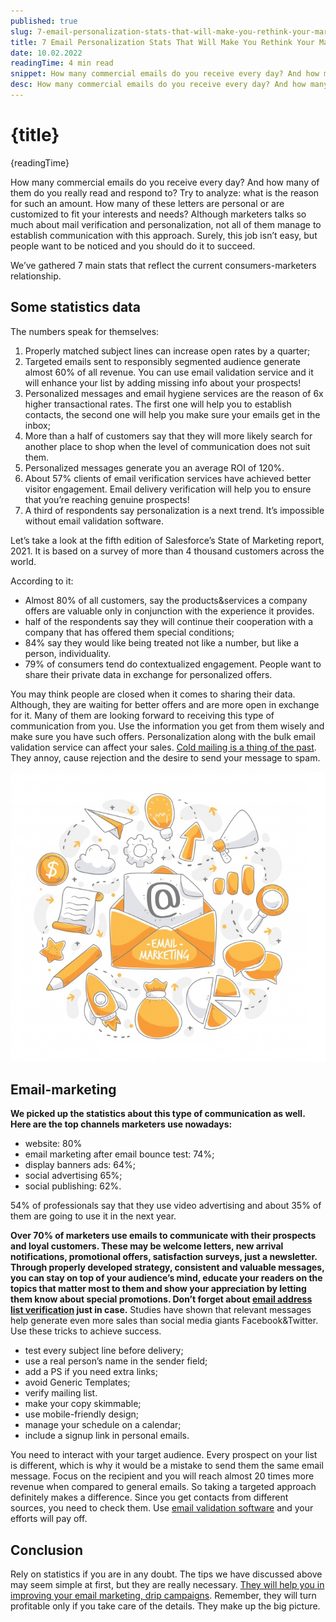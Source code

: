 ```yaml
---
published: true
slug: 7-email-personalization-stats-that-will-make-you-rethink-your-marketing-strategy
title: 7 Email Personalization Stats That Will Make You Rethink Your Marketing Strategy
date: 10.02.2022
readingTime: 4 min read
snippet: How many commercial emails do you receive every day? And how many of them do you really read and respond to? Try to analyze what is the reason for such an amount. How many of these letters are personal or are customized to fit your interests and needs? Although marketers talks so much about mail verification and personalization, not all of them manage to establish communication with this approach. Surely, this job isn’t easy, but people want to be noticed and you should do it to succeed.
desc: How many commercial emails do you receive every day? And how many of them do you really read and respond to? Try to analyze what is the reason for such an amount. How many of these letters are personal or are customized to fit your interests and needs? Although marketers talks so much about mail verification and personalization, not all of them manage to establish communication with this approach. Surely, this job isn’t easy, but people want to be noticed and you should do it to succeed.
---
```


<script context="module">
  import img from "./email-personalization-marketing.png?format=webp;jpg;avif&srcset";

  metadata.image= img;
</script>

# {title}

{readingTime}

How many commercial emails do you receive every day? And how many of them do you really read and respond to? Try to analyze: what is the reason for such an amount. How many of these letters are personal or are customized to fit your interests and needs? Although marketers talks so much about mail verification and personalization, not all of them manage to establish communication with this approach. Surely, this job isn’t easy, but people want to be noticed and you should do it to succeed.

We’ve gathered 7 main stats that reflect the current consumers-marketers relationship.

## Some statistics data

The numbers speak for themselves:

1. Properly matched subject lines can increase open rates by a quarter;
2. Targeted emails sent to responsibly segmented audience generate almost 60% of all revenue. You can use email validation service and it will enhance your list by adding missing info about your prospects!
3. Personalized messages and email hygiene services are the reason of 6x higher transactional rates. The first one will help you to establish contacts, the second one will help you make sure your emails get in the inbox;
4. More than a half of customers say that they will more likely search for another place to shop when the level of communication does not suit them.
5. Personalized messages generate you an average ROI of 120%.
6. About 57% clients of email verification services have achieved better visitor engagement. Email delivery verification will help you to ensure that you’re reaching genuine prospects!
7. A third of respondents say personalization is a next trend. It’s impossible without email validation software.

Let’s take a look at the fifth edition of Salesforce’s State of Marketing report, 2021. It is based on a survey of more than 4 thousand customers across the world.

According to it:

- Almost 80% of all customers, say the products&services a company offers are valuable only in conjunction with the experience it provides.
- half of the respondents say they will continue their cooperation with a company that has offered them special conditions;
- 84% say they would like being treated not like a number, but like a person, individuality.
- 79% of consumers tend do contextualized engagement. People want to share their private data in exchange for personalized offers.

You may think people are closed when it comes to sharing their data. Although, they are waiting for better offers and are more open in exchange for it. Many of them are looking forward to receiving this type of communication from you. Use the information you get from them wisely and make sure you have such offers. Personalization along with the bulk email validation service can affect your sales. [Cold mailing is a thing of the past](/blog/10-tips-to-warm-up-your-cold-emails). They annoy, cause rejection and the desire to send your message to spam.

![email personalization marketing](./email-personalization-marketing.png?format=webp;jpg;avif&srcset)

## Email-marketing
**We picked up the statistics about this type of communication as well. Here are the top channels marketers use nowadays:**
- website: 80%
- email marketing after email bounce test: 74%;
- display banners ads: 64%;
- social advertising 65%;
- social publishing: 62%.

54% of professionals say that they use video advertising and about 35% of them are going to use it in the next year.

**Over 70% of marketers use emails to communicate with their prospects and loyal customers. These may be welcome letters, new arrival notifications, promotional offers, satisfaction surveys, just a newsletter. Through properly developed strategy, consistent and valuable messages, you can stay on top of your audience’s mind, educate your readers on the topics that matter most to them and show your appreciation by letting them know about special promotions. Don’t forget about [email address list verification](https://mailcheck.co/) just in case.**
Studies have shown that relevant messages help generate even more sales than social media giants Facebook&Twitter. Use these tricks to achieve success.

- test every subject line before delivery;
- use a real person’s name in the sender field;
- add a PS if you need extra links;
- avoid Generic Templates;
- verify mailing list.
- make your copy skimmable;
- use mobile-friendly design;
- manage your schedule on a calendar;
- include a signup link in personal emails.

You need to interact with your target audience. Every prospect on your list is different, which is why it would be a mistake to send them the same email message. Focus on the recipient and you will reach almost 20 times more revenue when compared to general emails. So taking a targeted approach definitely makes a difference. Since you get contacts from different sources, you need to check them. Use [email validation software](https://mailcheck.co/) and your efforts will pay off.

## Conclusion
Rely on statistics if you are in any doubt. The tips we have discussed above may seem simple at first, but they are really necessary. [They will help you in improving your email marketing, drip campaigns](/blog/the-one-common-email-marketing-mistake). Remember, they will turn profitable only if you take care of the details. They make up the big picture.
